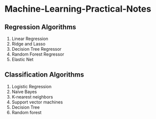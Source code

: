# Machine-Learning-Practical-Notes

## Regression Algorithms
  1. Linear Regression
  2. Ridge and Lasso
  3. Decision Tree Regressor
  4. Random Forest Regressor
  5. Elastic Net


## Classification Algorithms
  1. Logistic Regression
  2. Naive Bayes
  3. K-nearest neighbors
  4. Support vector machines
  5. Decision Tree
  6. Random forest

